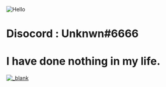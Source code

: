 ![Hello](https://media2.giphy.com/headers/colorful-courier/ammr2uN8JUE3.gif)

# Disocord : Unknwn#6666

# I have done nothing in my life.

<a href="https://github.com/LelTheOnlyOne">
  <img align="center" src="https://github-readme-stats.vercel.app/api?username=LelTheOnlyOne&show_icons=true&theme=dark" alt="_blank" />
</a>
